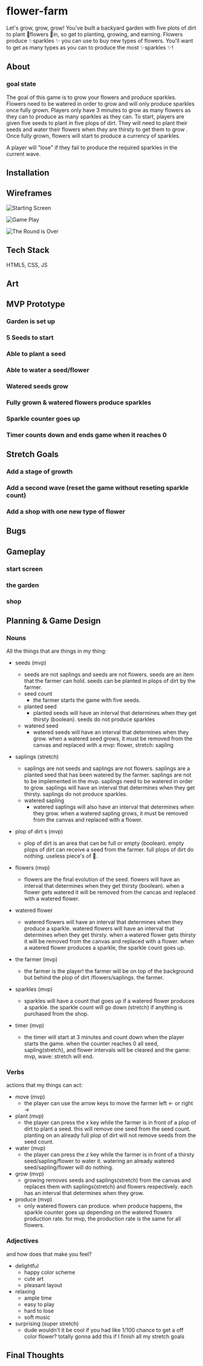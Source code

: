 # flower-farm
Let's grow, grow, grow! You've built a backyard garden with five plots of dirt to plant 🌷flowers 🌷in, so get to planting, growing, and earning. Flowers produce ✨sparkles ✨ you can use to buy new types of flowers. You'll want to get as many types as you can to produce the most ✨sparkles ✨! 

## About
### goal state
The goal of this game is to grow your flowers and produce sparkles. Flowers need to be watered in order to grow and will only produce sparkles once fully grown. Players only have 3 minutes to grow as many flowers as they can to produce as many sparkles as they can. To start, players are given five seeds to plant in five plops of dirt. They will need to plant their seeds and water their flowers when they are thirsty to get them to grow . Once fully grown, flowers will start to produce a currency of sparkles. 

<!-- A player will "lose" the game if they run out of seeds/flowers. This is possible to do only if the player really wants to lose (ie., they choose to cut all their flowers and not to purchase new seeds in the shop.)  -->

A player will "lose" if they fail to produce the required sparkles in the current wave.  

## Installation

## Wireframes

![](/IntroScreen.png?raw=true "Starting Screen")

![](/GamePlay.png?raw=true "Game Play")

![](/EndGame.png?raw=true "The Round is Over")


## Tech Stack
HTML5, CSS, JS

## Art

## MVP Prototype
### Garden is set up
### 5 Seeds to start
### Able to plant a seed
### Able to water a seed/flower
### Watered seeds grow
### Fully grown & watered flowers produce sparkles
### Sparkle counter goes up 
### Timer counts down and ends game when it reaches 0


## Stretch Goals
### Add a stage of growth
### Add a second wave (reset the game without reseting sparkle count)
### Add a shop with one new type of flower


## Bugs

## Gameplay

### start screen
### the garden
### shop

## Planning & Game Design

### Nouns
All the things that are things in my thing:
- seeds (mvp)
  - seeds are not saplings and seeds are not flowers. seeds are an item that the farmer can hold. seeds can be planted in plops of dirt  by the farmer.
  - seed count
    - the farmer starts the game with five seeds.
  - planted seed
      - planted seeds will have an interval that determines when they get thirsty (boolean). seeds do not produce sparkles
  - watered seed
      - watered seeds will have an interval that determines when they grow. when a watered seed grows, it must be removed from the canvas and replaced with a mvp: flower, stretch: sapling
  
- saplings (stretch)
  - saplings are not seeds and saplings are not flowers. saplings are a planted seed that has been watered by the farmer. saplings are not to be implemented in the mvp. saplings  need to be watered in order to grow. saplings will have an interval that determines when they get thirsty. saplings do not produce sparkles. 
  - watered sapling
      - watered saplings will also have an interval that determines when they grow. when a watered sapling grows, it must be removed from the canvas and replaced with a flower.
  
- plop of dirt s (mvp)
  - plop of dirt is an area that can be full or empty (boolean). empty plops of dirt can receive a seed from the farmer. full plops of dirt  do nothing. useless piece's of 💩.
 
- flowers (mvp)
  - flowers are the final evolution of the seed. flowers will have an interval that determines when they get thirsty (boolean). when a flower gets watered it will be removed from the cancas and replaced with a watered flower.
- watered flower
  - watered flowers will have an interval that determines when they produce a sparkle.  watered flowers will have an interval that determines when they get thirsty. when a watered flower gets thirsty it will be removed from the canvas and replaced with a flower. when a watered flower produces a sparkle, the sparkle count goes up.
  
- the farmer (mvp)
  - the farmer is the player! the farmer will be on top of the background but behind the plop of dirt /flowers/saplings. the farmer. 
  
- sparkles (mvp)
  - sparkles will have a count that goes up if a watered flower produces a sparkle. the sparkle count will go down (stretch) if anything is purchased from the shop.
- timer (mvp)
  - the timer will start at 3 minutes and count down when the player starts the game. when the counter reaches 0 all seed, sapling(stretch), and flower intervals will be cleared and the game: mvp, wave: stretch will end.

### Verbs
actions that my things can act:
- move (mvp)
  - the player can use the arrow keys to move the farmer left <- or right ->
- plant (mvp)
  - the player can press the  x key while the farmer is in front of a plop of dirt to plant a seed. this will remove one seed from the seed count. planting on an already full plop of dirt will not remove seeds from the seed count.
- water (mvp)
  - the player can press the z key while the farmer is in front of a thirsty seed/sapling/flower to water it. watering an already watered seed/sapling/flower will do nothing.
- grow (mvp)
  - growing removes seeds and saplings(stretch) from the canvas and replaces them with saplings(stretch) and flowers respectively. each has an interval that determines when they grow. 
- produce (mvp)
  -  only watered flowers can produce. when produce happens, the sparkle counter goes up depending on the watered flowers production rate. for mvp, the production rate is the same for all flowers.

### Adjectives
and how does that make you feel?
- delightful
  - happy color scheme
  - cute art
  - pleasant layout
- relaxing
  - ample time
  - easy to play
  - hard to lose
  - soft music
- surprising (super stretch)
  - dude wouldn't it be cool if you had like 1/100 chance to get a off color flower? totally gonna add this if I finish all my stretch goals

## Final Thoughts

